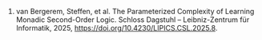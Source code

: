 1. van Bergerem, Steffen, et al. The Parameterized Complexity of Learning Monadic Second-Order Logic. Schloss Dagstuhl – Leibniz-Zentrum für Informatik, 2025, <https://doi.org/10.4230/LIPICS.CSL.2025.8>.
